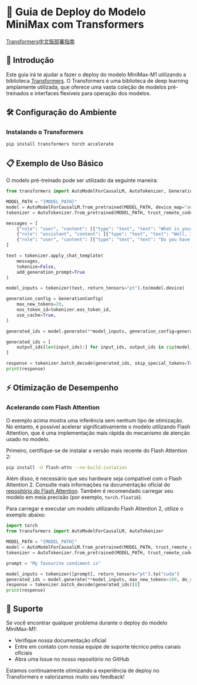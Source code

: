 # 🚀 Guia de Deploy do Modelo MiniMax com Transformers

[Transformers中文版部署指南](./transformers_deployment_guide_cn.md)

## 📖 Introdução

Este guia irá te ajudar a fazer o deploy do modelo MiniMax-M1 utilizando a biblioteca [Transformers](https://huggingface.co/docs/transformers/index). O Transformers é uma biblioteca de deep learning amplamente utilizada, que oferece uma vasta coleção de modelos pré-treinados e interfaces flexíveis para operação dos modelos.

## 🛠️ Configuração do Ambiente

### Instalando o Transformers

```bash
pip install transformers torch accelerate
```

## 📋 Exemplo de Uso Básico

O modelo pré-treinado pode ser utilizado da seguinte maneira:

```python
from transformers import AutoModelForCausalLM, AutoTokenizer, GenerationConfig

MODEL_PATH = "{MODEL_PATH}"
model = AutoModelForCausalLM.from_pretrained(MODEL_PATH, device_map="auto", trust_remote_code=True)
tokenizer = AutoTokenizer.from_pretrained(MODEL_PATH, trust_remote_code=True)

messages = [
    {"role": "user", "content": [{"type": "text", "text": "What is your favourite condiment?"}]},
    {"role": "assistant", "content": [{"type": "text", "text": "Well, I'm quite partial to a good squeeze of fresh lemon juice. It adds just the right amount of zesty flavour to whatever I'm cooking up in the kitchen!"}]},
    {"role": "user", "content": [{"type": "text", "text": "Do you have mayonnaise recipes?"}]}
]

text = tokenizer.apply_chat_template(
    messages,
    tokenize=False,
    add_generation_prompt=True
)

model_inputs = tokenizer(text, return_tensors="pt").to(model.device)

generation_config = GenerationConfig(
    max_new_tokens=20,
    eos_token_id=tokenizer.eos_token_id,
    use_cache=True,
)

generated_ids = model.generate(**model_inputs, generation_config=generation_config)

generated_ids = [
    output_ids[len(input_ids):] for input_ids, output_ids in zip(model_inputs.input_ids, generated_ids)
]

response = tokenizer.batch_decode(generated_ids, skip_special_tokens=True)[0]
print(response)
```

## ⚡ Otimização de Desempenho

### Acelerando com Flash Attention

O exemplo acima mostra uma inferência sem nenhum tipo de otimização. No entanto, é possível acelerar significativamente o modelo utilizando Flash Attention, que é uma implementação mais rápida do mecanismo de atenção usado no modelo.

Primeiro, certifique-se de instalar a versão mais recente do Flash Attention 2:

```bash
pip install -U flash-attn --no-build-isolation
```

Além disso, é necessário que seu hardware seja compatível com o Flash Attention 2. Consulte mais informações na documentação oficial do [repositório do Flash Attention](https://github.com/Dao-AILab/flash-attention). Também é recomendado carregar seu modelo em meia precisão (por exemplo, `torch.float16`).

Para carregar e executar um modelo utilizando Flash Attention 2, utilize o exemplo abaixo:

```python
import torch
from transformers import AutoModelForCausalLM, AutoTokenizer

MODEL_PATH = "{MODEL_PATH}"
model = AutoModelForCausalLM.from_pretrained(MODEL_PATH, trust_remote_code=True, torch_dtype=torch.float16, attn_implementation="flash_attention_2", device_map="auto")
tokenizer = AutoTokenizer.from_pretrained(MODEL_PATH, trust_remote_code=True)

prompt = "My favourite condiment is"

model_inputs = tokenizer([prompt], return_tensors="pt").to("cuda")
generated_ids = model.generate(**model_inputs, max_new_tokens=100, do_sample=True)
response = tokenizer.batch_decode(generated_ids)[0]
print(response)
```

## 📮 Suporte

Se você encontrar qualquer problema durante o deploy do modelo MiniMax-M1:

* Verifique nossa documentação oficial
* Entre em contato com nossa equipe de suporte técnico pelos canais oficiais
* Abra uma Issue no nosso repositório no GitHub

Estamos continuamente otimizando a experiência de deploy no Transformers e valorizamos muito seu feedback!

